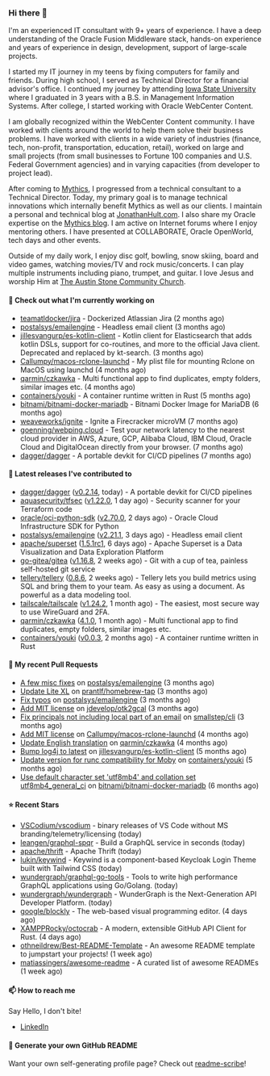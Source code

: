 ### Hi there 👋

I'm an experienced IT consultant with 9+ years of experience. I have a deep understanding of the Oracle Fusion Middleware stack, hands-on experience and years of experience in design, development, support of large-scale projects.

I started my IT journey in my teens by fixing computers for family and friends. During high school, I served as Technical Director for a financial advisor's office. I continued my journey by attending [Iowa State University](iastate.edu) where I graduated in 3 years with a B.S. in Management Information Systems. After college, I started working with Oracle WebCenter Content.

I am globally recognized within the WebCenter Content community. I have worked with clients around the world to help them solve their business problems. I have worked with clients in a wide variety of industries (finance, tech, non-profit, transportation, education, retail), worked on large and small projects (from small businesses to Fortune 100 companies and U.S. Federal Government agencies) and in varying capacities (from developer to project lead).

After coming to [Mythics](https://www.mythics.com/), I progressed from a technical consultant to a Technical Director. Today, my primary goal is to manage technical innovations which internally benefit Mythics as well as our clients. I maintain a personal and technical blog at [JonathanHult.com](https://jonathanhult.com). I also share my Oracle expertise on the [Mythics blog](https://www.mythics.com/about/blog/). I am active on Internet forums where I enjoy mentoring others. I have presented at COLLABORATE, Oracle OpenWorld, tech days and other events.

Outside of my daily work, I enjoy disc golf, bowling, snow skiing, board and video games, watching movies/TV and rock music/concerts. I can play multiple instruments including piano, trumpet, and guitar. I love Jesus and worship Him at [The Austin Stone Community Church](https://austinstone.org/).

#### 👷 Check out what I'm currently working on

- [teamatldocker/jira](https://github.com/teamatldocker/jira) - Dockerized Atlassian Jira (2 months ago)
- [postalsys/emailengine](https://github.com/postalsys/emailengine) - Headless email client (3 months ago)
- [jillesvangurp/es-kotlin-client](https://github.com/jillesvangurp/es-kotlin-client) - Kotlin client for Elasticsearch that adds kotlin DSLs, support for co-routines, and more to the official Java client. Deprecated and replaced by kt-search. (3 months ago)
- [Callumpy/macos-rclone-launchd](https://github.com/Callumpy/macos-rclone-launchd) - My plist file for mounting Rclone on MacOS using launchd (4 months ago)
- [qarmin/czkawka](https://github.com/qarmin/czkawka) - Multi functional app to find duplicates, empty folders, similar images etc. (4 months ago)
- [containers/youki](https://github.com/containers/youki) - A container runtime written in Rust (5 months ago)
- [bitnami/bitnami-docker-mariadb](https://github.com/bitnami/bitnami-docker-mariadb) - Bitnami Docker Image for MariaDB (6 months ago)
- [weaveworks/ignite](https://github.com/weaveworks/ignite) - Ignite a Firecracker microVM (7 months ago)
- [goenning/webping.cloud](https://github.com/goenning/webping.cloud) - Test your network latency to the nearest cloud provider in AWS, Azure, GCP, Alibaba Cloud, IBM Cloud, Oracle Cloud and DigitalOcean directly from your browser. (7 months ago)
- [dagger/dagger](https://github.com/dagger/dagger) - A portable devkit for CI/CD pipelines (7 months ago)

#### 🔭 Latest releases I've contributed to

- [dagger/dagger](https://github.com/dagger/dagger) ([v0.2.14](https://github.com/dagger/dagger/releases/tag/v0.2.14), today) - A portable devkit for CI/CD pipelines
- [aquasecurity/tfsec](https://github.com/aquasecurity/tfsec) ([v1.22.0](https://github.com/aquasecurity/tfsec/releases/tag/v1.22.0), 1 day ago) - Security scanner for your Terraform code
- [oracle/oci-python-sdk](https://github.com/oracle/oci-python-sdk) ([v2.70.0](https://github.com/oracle/oci-python-sdk/releases/tag/v2.70.0), 2 days ago) - Oracle Cloud Infrastructure SDK for Python
- [postalsys/emailengine](https://github.com/postalsys/emailengine) ([v2.21.1](https://github.com/postalsys/emailengine/releases/tag/v2.21.1), 3 days ago) - Headless email client
- [apache/superset](https://github.com/apache/superset) ([1.5.1rc1](https://github.com/apache/superset/releases/tag/1.5.1rc1), 6 days ago) - Apache Superset is a Data Visualization and Data Exploration Platform
- [go-gitea/gitea](https://github.com/go-gitea/gitea) ([v1.16.8](https://github.com/go-gitea/gitea/releases/tag/v1.16.8), 2 weeks ago) - Git with a cup of tea, painless self-hosted git service
- [tellery/tellery](https://github.com/tellery/tellery) ([0.8.6](https://github.com/tellery/tellery/releases/tag/0.8.6), 2 weeks ago) - Tellery lets you build metrics using SQL and bring them to your team. As easy as using a document. As powerful as a data modeling tool.
- [tailscale/tailscale](https://github.com/tailscale/tailscale) ([v1.24.2](https://github.com/tailscale/tailscale/releases/tag/v1.24.2), 1 month ago) - The easiest, most secure way to use WireGuard and 2FA.
- [qarmin/czkawka](https://github.com/qarmin/czkawka) ([4.1.0](https://github.com/qarmin/czkawka/releases/tag/4.1.0), 1 month ago) - Multi functional app to find duplicates, empty folders, similar images etc.
- [containers/youki](https://github.com/containers/youki) ([v0.0.3](https://github.com/containers/youki/releases/tag/v0.0.3), 2 months ago) - A container runtime written in Rust

#### 🔨 My recent Pull Requests

- [A few misc fixes](https://github.com/postalsys/emailengine/pull/117) on [postalsys/emailengine](https://github.com/postalsys/emailengine) (3 months ago)
- [Update Lite XL](https://github.com/prantlf/homebrew-tap/pull/1) on [prantlf/homebrew-tap](https://github.com/prantlf/homebrew-tap) (3 months ago)
- [Fix typos](https://github.com/postalsys/emailengine/pull/112) on [postalsys/emailengine](https://github.com/postalsys/emailengine) (3 months ago)
- [Add MIT license](https://github.com/jdevelop/otk2gcal/pull/1) on [jdevelop/otk2gcal](https://github.com/jdevelop/otk2gcal) (3 months ago)
- [Fix principals not including local part of an email](https://github.com/smallstep/cli/pull/635) on [smallstep/cli](https://github.com/smallstep/cli) (3 months ago)
- [Add MIT license](https://github.com/Callumpy/macos-rclone-launchd/pull/1) on [Callumpy/macos-rclone-launchd](https://github.com/Callumpy/macos-rclone-launchd) (4 months ago)
- [Update English translation](https://github.com/qarmin/czkawka/pull/585) on [qarmin/czkawka](https://github.com/qarmin/czkawka) (4 months ago)
- [Bump log4j to latest](https://github.com/jillesvangurp/es-kotlin-client/pull/76) on [jillesvangurp/es-kotlin-client](https://github.com/jillesvangurp/es-kotlin-client) (5 months ago)
- [Update version for runc compatibility for Moby](https://github.com/containers/youki/pull/530) on [containers/youki](https://github.com/containers/youki) (5 months ago)
- [Use default character set &#39;utf8mb4&#39; and collation set utf8mb4_general_ci](https://github.com/bitnami/bitnami-docker-mariadb/pull/255) on [bitnami/bitnami-docker-mariadb](https://github.com/bitnami/bitnami-docker-mariadb) (6 months ago)

#### ⭐ Recent Stars

- [VSCodium/vscodium](https://github.com/VSCodium/vscodium) - binary releases of VS Code without MS branding/telemetry/licensing (today)
- [leangen/graphql-spqr](https://github.com/leangen/graphql-spqr) - Build a GraphQL service in seconds (today)
- [apache/thrift](https://github.com/apache/thrift) - Apache Thrift (today)
- [lukin/keywind](https://github.com/lukin/keywind) - Keywind is a component-based Keycloak Login Theme built with Tailwind CSS (today)
- [wundergraph/graphql-go-tools](https://github.com/wundergraph/graphql-go-tools) - Tools to write high performance GraphQL applications using Go/Golang. (today)
- [wundergraph/wundergraph](https://github.com/wundergraph/wundergraph) - WunderGraph is the Next-Generation API Developer Platform. (today)
- [google/blockly](https://github.com/google/blockly) - The web-based visual programming editor. (4 days ago)
- [XAMPPRocky/octocrab](https://github.com/XAMPPRocky/octocrab) - A modern, extensible GitHub API Client for Rust. (4 days ago)
- [othneildrew/Best-README-Template](https://github.com/othneildrew/Best-README-Template) - An awesome README template to jumpstart your projects!  (1 week ago)
- [matiassingers/awesome-readme](https://github.com/matiassingers/awesome-readme) - A curated list of awesome READMEs (1 week ago)

#### 📫 How to reach me

Say Hello, I don't bite!

- [LinkedIn](https://www.linkedin.com/in/jonathanhult)

#### 📖 Generate your own GitHub README

Want your own self-generating profile page? Check out [readme-scribe](https://github.com/muesli/readme-scribe)!
